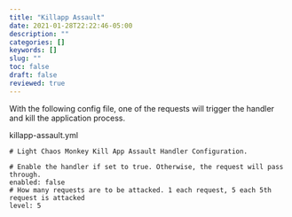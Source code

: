 ```yaml
---
title: "Killapp Assault"
date: 2021-01-28T22:22:46-05:00
description: ""
categories: []
keywords: []
slug: ""
toc: false
draft: false
reviewed: true
---
```


With the following config file, one of the requests will trigger the handler and kill the application process. 

killapp-assault.yml

```
# Light Chaos Monkey Kill App Assault Handler Configuration.

# Enable the handler if set to true. Otherwise, the request will pass through.
enabled: false
# How many requests are to be attacked. 1 each request, 5 each 5th request is attacked
level: 5

```


